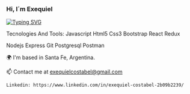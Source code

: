 ### Hi, I´m Exequiel
[![Typing SVG](https://readme-typing-svg.demolab.com/?lines=Full-Stack+Developer;Front-End+Developer;Back-End+Developer;Always+Learning+New+Things)](https://git.io/typing-svg)



Tecnologies And Tools:
  Javascript Html5 Css3 Bootstrap React Redux

Nodejs Express Git Postgresql Postman 

🌍 I'm based in Santa Fe, Argentina.

📫 Contact me at exequielcostabel@gmail.com

    Linkedin: https://www.linkedin.com/in/exequiel-costabel-2b09b2239/

<!--
**EcheCostabel/EcheCostabel** is a ✨ _special_ ✨ repository because its `README.md` (this file) appears on your GitHub profile.

Here are some ideas to get you started:

- 🔭 I’m currently working on ...
- 🌱 I’m currently learning ...
- 👯 I’m looking to collaborate on ...
- 🤔 I’m looking for help with ...
- 💬 Ask me about ...
- 📫 How to reach me: ...
- 😄 Pronouns: ...
- ⚡ Fun fact: ...
-->
